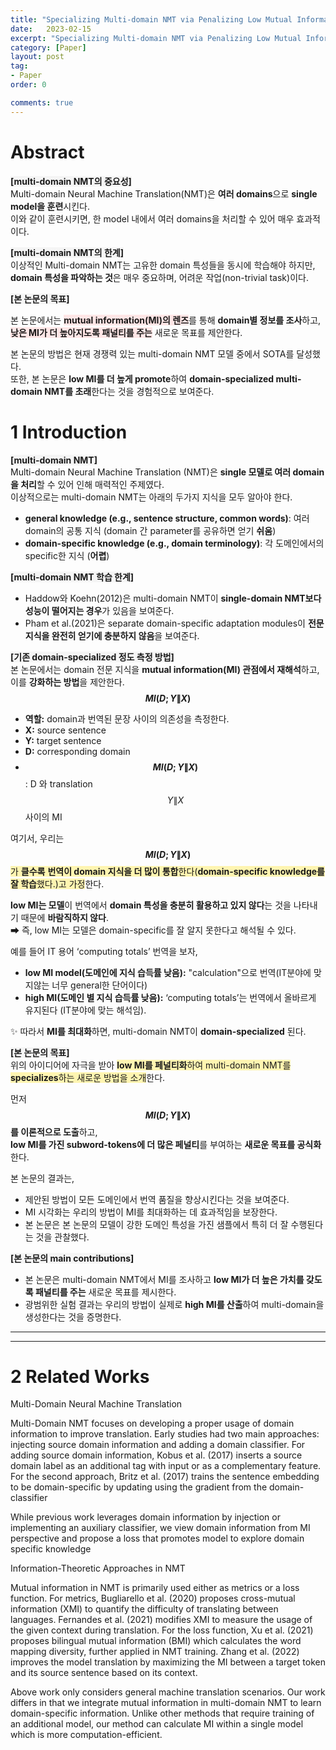 ```yaml
---
title: "Specializing Multi-domain NMT via Penalizing Low Mutual Information 정리"
date:   2023-02-15
excerpt: "Specializing Multi-domain NMT via Penalizing Low Mutual Information paper review"
category: [Paper]
layout: post
tag:
- Paper
order: 0

comments: true
---
```




# Abstract

<span style="background-color:#F5F5F5">**[multi-domain NMT의 중요성]**</span>         
Multi-domain Neural Machine Translation(NMT)은 **여러 domains**으로 **single model을 훈련**시킨다.              
이와 같이 훈련시키면, 한 model 내에서 여러 domains을 처리할 수 있어 매우 효과적이다.     

<span style="background-color:#F5F5F5">**[multi-domain NMT의 한계]**</span>      
이상적인 Multi-domain NMT는 고유한 domain 특성들을 동시에 학습해야 하지만,   
**domain 특성을 파악하는 것**은 매우 중요하며, 어려운 작업(non-trivial task)이다.      


<span style="background-color:#F5F5F5">**[본 논문의 목표]**</span>      

본 논문에서는 <span style="background-color:#FFE6E6">**mutual information(MI)의 렌즈**</span>를 통해 **domain별 정보를 조사**하고,    
<span style="background-color:#FFE6E6">**낮은 MI가 더 높아지도록 패널티를 주는**</span> 새로운 목표를 제안한다.      

본 논문의 방법은 현재 경쟁력 있는 multi-domain NMT 모델 중에서 SOTA를 달성했다.     
또한, 본 논문은 **low MI를 더 높게 promote**하여 **domain-specialized multi-domain NMT를 초래**한다는 것을 경험적으로 보여준다.          


# 1 Introduction
<span style="background-color:#F5F5F5">**[multi-domain NMT]**</span>        
Multi-domain Neural Machine Translation (NMT)은 **single 모델로 여러 domain을 처리**할 수 있어 인해 매력적인 주제였다.      
이상적으로는 multi-domain NMT는 아래의 두가지 지식을 모두 알아야 한다.     
* **general knowledge (e.g., sentence structure, common words)**: 여러 domain의 공통 지식 (domain 간 parameter를 공유하면 얻기 **쉬움**)             
* **domain-specific knowledge (e.g., domain terminology)**: 각 도메인에서의 specific한 지식 (**어렵**)           



<span style="background-color:#F5F5F5">**[multi-domain NMT 학습 한계]**</span>        
* Haddow와 Koehn(2012)은 multi-domain NMT이 **single-domain NMT보다 성능이 떨어지는 경우**가 있음을 보여준다.         
* Pham et al.(2021)은 separate domain-specific adaptation modules이 **전문 지식을 완전히 얻기에 충분하지 않음**을 보여준다.             



     
<span style="background-color:#F5F5F5">**[기존 domain-specialized 정도 측정 방법]**</span>        
본 논문에서는 domain 전문 지식을 **mutual information(MI) 관점에서 재해석**하고, 이를 **강화하는 방법**을 제안한다.       
**$$MI(D; Y \|X)$$**        
* **역할:** domain과 번역된 문장 사이의 의존성을 측정한다.                 
* **X:** source sentence          
* **Y:** target sentence      
* **D:** corresponding domain     
* **$$MI(D; Y \|X)$$**: D 와 translation $$Y\|X$$ 사이의 MI   

여기서, 우리는 <span style="background-color:#fff5b1">**$$MI(D; Y \|X)$$** 가 **클수록** **번역이 domain 지식을 더 많이 통합**한다(**domain-specific knowledge를 잘 학습**했다.)고 가정</span>한다.      

**low MI는 모델**이 번역에서 **domain 특성을 충분히 활용하고 있지 않다**는 것을 나타내기 때문에 **바람직하지 않다**.     
➡ 즉, low MI는 모델은 domain-specific를 잘 알지 못한다고 해석될 수 있다.       

예를 들어 IT 용어 ‘computing totals’ 번역을 보자,           
* **low MI model(도메인에  지식 습득률 낮음):** "calculation"으로 번역(IT분야에 맞지않는 너무 general한 단어이다)        
* **high MI(도메인 별 지식 습득률 낮음):** ‘computing totals’는 번역에서 올바르게 유지된다 (IT분야에 맞는 해석임).     

✨ 따라서 **MI를 최대화**하면, multi-domain NMT이 **domain-specialized** 된다.     



<span style="background-color:#F5F5F5">**[본 논문의 목표]**</span>      
위의 아이디어에 자극을 받아 <span style="background-color:#fff5b1">**low MI를 페널티화**하여 multi-domain NMT를 **specializes**하는 새로운 방법을 소개</span>한다.       

먼저 **$$MI(D; Y \|X)$$를 이론적으로 도출**하고,   
**low MI를 가진 subword-tokens에 더 많은 페널티**를 부여하는 **새로운 목표를 공식화**한다.       


본 논문의 결과는,   
* 제안된 방법이 모든 도메인에서 번역 품질을 향상시킨다는 것을 보여준다.     
* MI 시각화는 우리의 방법이 MI를 최대화하는 데 효과적임을 보장한다.    
* 본 논문은 본 논문의 모델이 강한 도메인 특성을 가진 샘플에서 특히 더 잘 수행된다는 것을 관찰했다.       



<span style="background-color:#F5F5F5">**[본 논문의 main contributions]**</span>      
* 본 논문은 multi-domain NMT에서 MI를 조사하고 **low MI가 더 높은 가치를 갖도록 패널티를 주는** 새로운 목표를 제시한다.    
* 광범위한 실험 결과는 우리의 방법이 실제로 **high MI를 산출**하여 multi-domain을 생성한다는 것을 증명한다.





----
----


# 2 Related Works
Multi-Domain Neural Machine Translation  

Multi-Domain NMT focuses on developing a
proper usage of domain information to improve
translation. Early studies had two main approaches:
injecting source domain information and adding
a domain classifier. For adding source domain information, Kobus et al. (2017) inserts a source domain label as an additional tag with input or as a
complementary feature. For the second approach,
Britz et al. (2017) trains the sentence embedding to
be domain-specific by updating using the gradient
from the domain-classifier


While previous work leverages domain information by injection or implementing an auxiliary
classifier, we view domain information from MI
perspective and propose a loss that promotes model
to explore domain specific knowledge




Information-Theoretic Approaches in NMT   

Mutual information in NMT is primarily used either as metrics or a loss function. For metrics,
Bugliarello et al. (2020) proposes cross-mutual information (XMI) to quantify the difficulty of translating between languages. Fernandes et al. (2021)
modifies XMI to measure the usage of the given
context during translation. For the loss function, Xu
et al. (2021) proposes bilingual mutual information
(BMI) which calculates the word mapping diversity, further applied in NMT training. Zhang et al.
(2022) improves the model translation by maximizing the MI between a target token and its source
sentence based on its context.



Above work only considers general machine
translation scenarios. Our work differs in that
we integrate mutual information in multi-domain
NMT to learn domain-specific information. Unlike
other methods that require training of an additional
model, our method can calculate MI within a single
model which is more computation-efficient.










